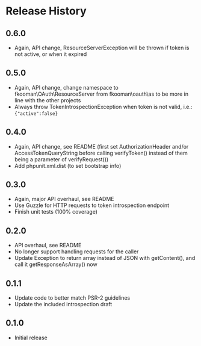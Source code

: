 # Release History

## 0.6.0
* Again, API change, ResourceServerException will be thrown if token is not
  active, or when it expired

## 0.5.0
* Again, API change, change namespace to fkooman\OAuth\ResourceServer from
  fkooman\oauth\as to be more in line with the other projects
* Always throw TokenIntrospectionException when token is not valid, i.e.:
  `{"active":false}`

## 0.4.0
* Again, API change, see README (first set AuthorizationHeader and/or 
  AccessTokenQueryString before calling verifyToken() instead of them being a 
  parameter of verifyRequest())
* Add phpunit.xml.dist (to set bootstrap info)

## 0.3.0
* Again, major API overhaul, see README
* Use Guzzle for HTTP requests to token introspection endpoint
* Finish unit tests (100% coverage)

## 0.2.0
* API overhaul, see README
* No longer support handling requests for the caller
* Update Exception to return array instead of JSON with getContent(), and call 
  it getResponseAsArray() now

## 0.1.1
* Update code to better match PSR-2 guidelines
* Update the included introspection draft

## 0.1.0
* Initial release
